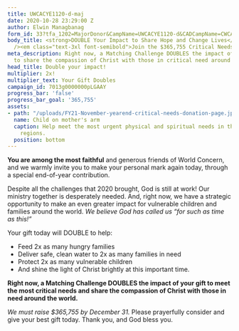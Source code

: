 ```yaml
---
title: UWCACYE1120-d-maj
date: 2020-10-28 23:29:00 Z
author: Elwin Managbanag
form_id: 33?tfa_1202=MajorDonor&CampName=UWCACYE1120-d&CADCampName=CWCACYE1120-d
body_title: <strong>DOUBLE Your Impact to Share Hope and Change Lives</strong><br
  /><em class="text-3xl font-semibold">Join the $365,755 Critical Needs Campaign</em>
meta_description: Right now, a Matching Challenge DOUBLES the impact of your gift
  to share the compassion of Christ with those in critical need around the world.
head_title: Double your impact!
multiplier: 2x!
multiplier_text: Your Gift Doubles
campaign_id: 7013g0000000pLGAAY
progress_bar: 'false'
progress_bar_goal: '365,755'
assets:
- path: "/uploads/FY21-November-yearend-critical-needs-donation-page.jpg"
  name: Child on mother's arm
  caption: Help meet the most urgent physical and spiritual needs in the most difficult
    regions.
  position: bottom
---
```


**You are among the most faithful** and generous friends of World Concern, and we warmly invite you to make your personal mark again today, through a special end-of-year contribution. 

Despite all the challenges that 2020 brought, God is still at work! Our ministry together is desperately needed. And, right now, we have a strategic opportunity to make an even greater impact for vulnerable children and families around the world. *We believe God has called us “for such as time as this!”*

Your gift today will DOUBLE to help:
* Feed 2x as many hungry families
* Deliver safe, clean water to 2x as many families in need
* Protect 2x as many vulnerable children
* And shine the light of Christ brightly at this important time.  

**Right now, a Matching Challenge DOUBLES the impact of your gift to meet the most critical needs and share the compassion of Christ with those in need around the world.**

*We must raise $365,755 by December 31.* Please prayerfully consider and give your best gift today. Thank you, and God bless you.
